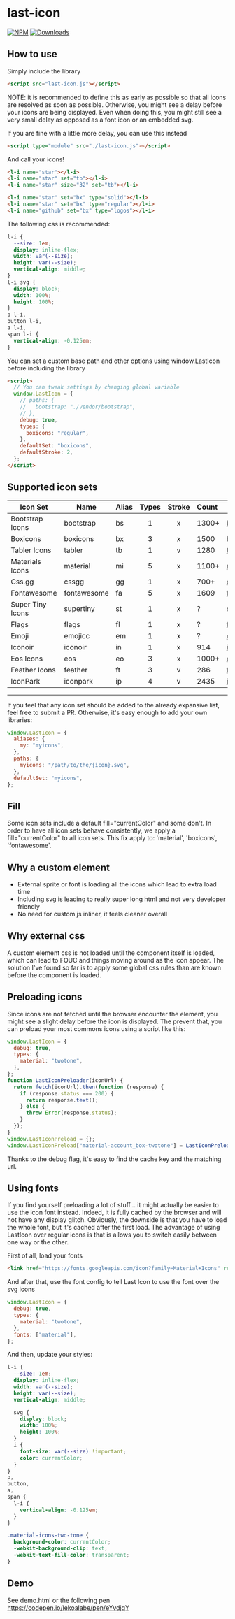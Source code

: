# last-icon

[![NPM](https://nodei.co/npm/last-icon.png?mini=true)](https://nodei.co/npm/last-icon/)
[![Downloads](https://img.shields.io/npm/dt/last-icon.svg)](https://www.npmjs.com/package/last-icon)

## How to use

Simply include the library

```html
<script src="last-icon.js"></script>
```

NOTE: it is recommended to define this as early as possible so that all icons are resolved as soon
as possible. Otherwise, you might see a delay before your icons are being displayed.
Even when doing this, you might still see a very small delay as opposed as a font icon or an embedded svg.

If you are fine with a little more delay, you can use this instead

```html
<script type="module" src="./last-icon.js"></script>
```

And call your icons!

```html
<l-i name="star"></l-i>
<l-i name="star" set="tb"></l-i>
<l-i name="star" size="32" set="tb"></l-i>

<l-i name="star" set="bx" type="solid"></l-i>
<l-i name="star" set="bx" type="regular"></l-i>
<l-i name="github" set="bx" type="logos"></l-i>
```

The following css is recommended:

```css
l-i {
  --size: 1em;
  display: inline-flex;
  width: var(--size);
  height: var(--size);
  vertical-align: middle;
}
l-i svg {
  display: block;
  width: 100%;
  height: 100%;
}
p l-i,
button l-i,
a l-i,
span l-i {
  vertical-align: -0.125em;
}
```

You can set a custom base path and other options
using window.LastIcon before including the library

```html
<script>
  // You can tweak settings by changing global variable
  window.LastIcon = {
    // paths: {
    //   bootstrap: "./vendor/bootstrap",
    // },
    debug: true,
    types: {
      boxicons: "regular",
    },
    defaultSet: "boxicons",
    defaultStroke: 2,
  };
</script>
```

## Supported icon sets

|Icon Set          |Name       | Alias | Types |Stroke |Count |Website |
|---               |---        |---    | :-:   |:-:    |:--   |---     |
|Bootstrap Icons   |bootstrap  |bs     | 1     | x     |1300+ |[bootstrap](https://icons.getbootstrap.com/)
|Boxicons          |boxicons   |bx     | 3     | x     |1500  |[boxicons](https://boxicons.com/)
|Tabler Icons      |tabler     |tb     | 1     | v     |1280  |[tabler](https://tablericons.com/)
|Materials Icons   |material   |mi     | 5     | x     |1100+ |[material](https://fonts.google.com/icons?selected=Material+Icons)
|Css.gg            |cssgg      |gg     | 1     | x     |700+  |[cssgg](https://css.gg/)
|Fontawesome       |fontawesome|fa     | 5     | x     |1609  |[fontawesome](https://fontawesome.com/cheatsheet)
|Super Tiny Icons  |supertiny  |st     | 1     | x     |?     |[supertiny](https://github.com/edent/SuperTinyIcons)
|Flags             |flags      |fl     | 1     | x     |?     |[flags](https://github.com/ducin/flag-svg-collection/)
|Emoji             |emojicc    |em     | 1     | x     |?     |[emojicc](https://github.com/buildbreakdo/emoji-cc/)
|Iconoir           |iconoir    |in     | 1     | x     |914   |[iconoir](https://iconoir.com/)
|Eos Icons         |eos        |eo     | 3     | x     |1000+ |[eos](https://eos-icons.com/)
|Feather Icons     |feather    |ft     | 3     | v     |286   |[feather](https://feathericons.com/)
|IconPark          |iconpark   |ip     | 4     | v     |2435  |[iconpark](https://iconpark.oceanengine.com/official)

___ 

If you feel that any icon set should be added to the already expansive list,
feel free to submit a PR. Otherwise, it's easy enough to add your own libraries:

```js
window.LastIcon = {
  aliases: {
    my: "myicons",
  },
  paths: {
    myicons: "/path/to/the/{icon}.svg",
  },
  defaultSet: "myicons",
};
```

## Fill

Some icon sets include a default fill="currentColor" and some don't. In order
to have all icon sets behave consistently, we apply a fill="currentColor" to all
icon sets. This fix apply to: 'material', 'boxicons', 'fontawesome'.

## Why a custom element

- External sprite or font is loading all the icons which lead to extra load time
- Including svg is leading to really super long html and not very developer friendly
- No need for custom js inliner, it feels cleaner overall

## Why external css

A custom element css is not loaded until the component itself is loaded, which
can lead to FOUC and things moving around as the icon appear.
The solution I've found so far is to apply some global css rules than are known
before the component is loaded.

## Preloading icons

Since icons are not fetched until the browser encounter the element, you might see
a slight delay before the icon is displayed. The prevent that, you can
preload your most commons icons using a script like this:

```js
window.LastIcon = {
  debug: true,
  types: {
    material: "twotone",
  },
};
function LastIconPreloader(iconUrl) {
  return fetch(iconUrl).then(function (response) {
    if (response.status === 200) {
      return response.text();
    } else {
      throw Error(response.status);
    }
  });
}
window.LastIconPreload = {};
window.LastIconPreload["material-account_box-twotone"] = LastIconPreloader("https://cdn.jsdelivr.net/npm/@material-icons/svg@1.0.10/svg/account_box/twotone.svg");
```

Thanks to the debug flag, it's easy to find the cache key and the matching url.

## Using fonts

If you find yourself preloading a lot of stuff... it might actually be easier to use the icon font instead. Indeed, it
is fully cached by the browser and will not have any display glitch. Obviously, the downside is that you have
to load the whole font, but it's cached after the first load. The advantage of using LastIcon over regular icons
is that is allows you to switch easily between one way or the other.

First of all, load your fonts

```html
<link href="https://fonts.googleapis.com/icon?family=Material+Icons" rel="stylesheet" /> <link href="https://fonts.googleapis.com/icon?family=Material+Icons+Two+Tone" rel="stylesheet" />
```

And after that, use the font config to tell Last Icon to use the font over the svg icons

```js
window.LastIcon = {
  debug: true,
  types: {
    material: "twotone",
  },
  fonts: ["material"],
};
```

And then, update your styles:

```css
l-i {
  --size: 1em;
  display: inline-flex;
  width: var(--size);
  height: var(--size);
  vertical-align: middle;

  svg {
    display: block;
    width: 100%;
    height: 100%;
  }
  i {
    font-size: var(--size) !important;
    color: currentColor;
  }
}
p,
button,
a,
span {
  l-i {
    vertical-align: -0.125em;
  }
}

.material-icons-two-tone {
  background-color: currentColor;
  -webkit-background-clip: text;
  -webkit-text-fill-color: transparent;
}
```

## Demo

See demo.html or the following pen https://codepen.io/lekoalabe/pen/eYvdjqY
